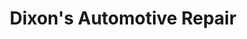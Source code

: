 ---
title: "Dixon's Automotive Repair"
url: /manquin/dixons-automotive-repair/
shop: Autowerkstatt
---